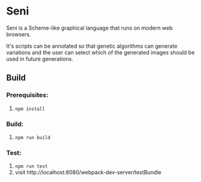 # Seni

Seni is a Scheme-like graphical language that runs on modern web browsers.

It's scripts can be annotated so that genetic algorithms can generate variations and the user can select which of the generated images should be used in future generations.

## Build

### Prerequisites:

1. `npm install`

### Build:

1. `npm run build`

### Test:

1. `npm run test`
2. visit http://localhost:8080/webpack-dev-server/testBundle


